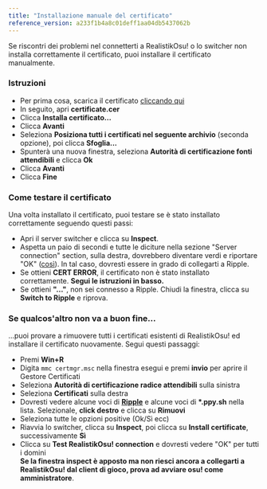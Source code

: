 ```yaml
---
title: "Installazione manuale del certificato"
reference_version: a233f1b4a8c01deff1aa04db5437062b
---
```

Se riscontri dei problemi nel connetterti a RealistikOsu! o lo switcher non installa correttamente il certificato, puoi installare il certificato manualmente.

### Istruzioni
- Per prima cosa, scarica il certificato [cliccando qui](https://zxq.co/ripple/ripple-server-switcher/raw/commit/d206bffb6fc896bc9c5121b30ba302e9e31c1161/RippleServerSwitcher/Resources/certificate.cer)
- In seguito, apri **certificate.cer**
- Clicca **Installa certificato...**
- Clicca **Avanti**
- Seleziona **Posiziona tutti i certificati nel seguente archivio** (seconda opzione), poi clicca **Sfoglia...**
- Spunterà una nuova finestra, seleziona **Autorità di certificazione fonti attendibili** e clicca **Ok**
- Clicca **Avanti**
- Clicca **Fine**

### Come testare il certificato
Una volta installato il certificato, puoi testare se è stato installato correttamente seguendo questi passi:  

- Apri il server switcher e clicca su **Inspect**.
- Aspetta un paio di secondi e tutte le diciture nella sezione "Server connection" section, sulla destra, dovrebbero diventare verdi e riportare "OK" ([così](http://oi66.tinypic.com/2v9q90p.jpg)). In tal caso, dovresti essere in grado di collegarti a Ripple.  
- Se ottieni **CERT ERROR**, il certificato non è stato installato correttamente. **Segui le istruzioni in basso.**  
- Se ottieni **"..."**, non sei connesso a Ripple. Chiudi la finestra, clicca su **Switch to Ripple** e riprova.  

### Se qualcos'altro non va a buon fine...
...puoi provare a rimuovere tutti i certificati esistenti di RealistikOsu! ed installare il certificato nuovamente. Segui questi passaggi:

- Premi **Win+R**  
- Digita `mmc certmgr.msc` nella finestra esegui e premi **invio** per aprire il Gestore Certificati  
- Seleziona **Autorità di certificazione radice attendibili** sulla sinistra  
- Seleziona **Certificati** sulla destra  
- Dovresti vedere alcune voci di **[Ripple](http://y.zxq.co/bbyxev.png)** e alcune voci di **\*.ppy.sh** nella lista. Selezionale, **click destro** e clicca su **Rimuovi**  
- Seleziona tutte le opzioni positive (Ok/Sì ecc)  
- Riavvia lo switcher, clicca su **Inspect**, poi clicca su **Install certificate**, successivamente **Sì**  
- Clicca su **Test RealistikOsu! connection** e dovresti vedere "OK" per tutti i domini  
**Se la finestra inspect è apposto ma non riesci ancora a collegarti a RealistikOsu! dal client di gioco, prova ad avviare osu! come amministratore**.
